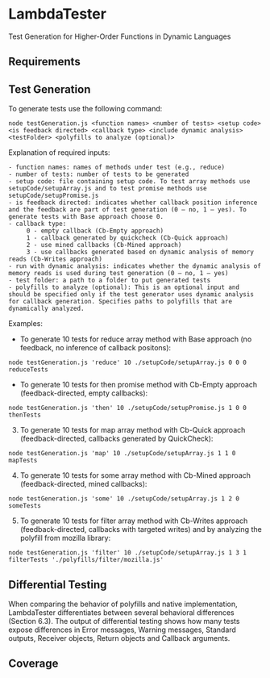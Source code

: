 # LambdaTester
Test Generation for Higher-Order Functions in Dynamic Languages

## Requirements

## Test Generation
To generate tests use the following command:

`node testGeneration.js <function names> <number of tests> <setup code> <is feedback directed> <callback type> <include dynamic analysis> <testFolder> <polyfills to analyze (optional)>`


Explanation of required inputs:


    - function names: names of methods under test (e.g., reduce)
    - number of tests: number of tests to be generated
    - setup code: file containing setup code. To test array methods use setupCode/setupArray.js and to test promise methods use setupCode/setupPromise.js 
    - is feedback directed: indicates whether callback position inference and the feedback are part of test generation (0 – no, 1 – yes). To generate tests with Base approach choose 0.
    - callback type: 
         0 - empty callback (Cb-Empty approach)
         1 - callback generated by quickcheck (Cb-Quick approach) 
         2 - use mined callbacks (Cb-Mined approach)
         3 - use callbacks generated based on dynamic analysis of memory reads (Cb-Writes approach)
    - run with dynamic analysis: indicates whether the dynamic analysis of memory reads is used during test generation (0 – no, 1 – yes)
    - test folder: a path to a folder to put generated tests
    - polyfills to analyze (optional): This is an optional input and should be specified only if the test generator uses dynamic analysis for callback generation. Specifies paths to polyfills that are dynamically analyzed.

Examples:

- To generate 10 tests for reduce array method with Base approach (no feedback, no inference of callback positons):

`node testGeneration.js 'reduce' 10 ./setupCode/setupArray.js 0 0 0 reduceTests`

- To generate 10 tests for then promise method with Cb-Empty approach (feedback-directed, empty callbacks):

`node testGeneration.js 'then' 10 ./setupCode/setupPromise.js 1 0 0 thenTests`

3. To generate 10 tests for map array method with Cb-Quick approach (feedback-directed, callbacks generated by QuickCheck):

`node testGeneration.js 'map' 10 ./setupCode/setupArray.js 1 1 0 mapTests`

4. To generate 10 tests for some array method with Cb-Mined approach (feedback-directed, mined callbacks):

`node testGeneration.js 'some' 10 ./setupCode/setupArray.js 1 2 0 someTests`

5. To generate 10 tests for filter array method with Cb-Writes approach (feedback-directed, callbacks with targeted writes) and by analyzing the polyfill from mozilla library:

`node testGeneration.js 'filter' 10 ./setupCode/setupArray.js 1 3 1 filterTests './polyfills/filter/mozilla.js'`

## Differential Testing

When comparing the behavior of polyfills and native implementation, LambdaTester differentiates between several behavioral differences (Section 6.3). The output of differential testing shows how many tests expose differences in Error messages, Warning messages, Standard outputs, Receiver objects, Return objects and Callback arguments.


## Coverage
